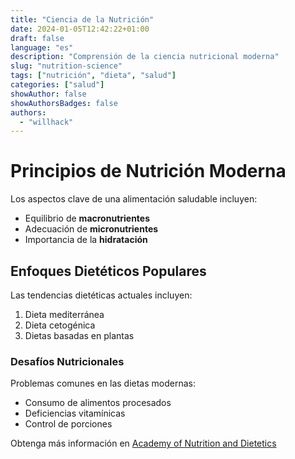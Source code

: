 ```yaml
---
title: "Ciencia de la Nutrición"
date: 2024-01-05T12:42:22+01:00
draft: false
language: "es"
description: "Comprensión de la ciencia nutricional moderna"
slug: "nutrition-science"
tags: ["nutrición", "dieta", "salud"]
categories: ["salud"]
showAuthor: false
showAuthorsBadges: false
authors:
  - "willhack"
---
```


# Principios de Nutrición Moderna

Los aspectos clave de una alimentación saludable incluyen:

- Equilibrio de **macronutrientes**
- Adecuación de **micronutrientes**
- Importancia de la **hidratación**

## Enfoques Dietéticos Populares

Las tendencias dietéticas actuales incluyen:
1. Dieta mediterránea
2. Dieta cetogénica
3. Dietas basadas en plantas

### Desafíos Nutricionales

Problemas comunes en las dietas modernas:
* Consumo de alimentos procesados
* Deficiencias vitamínicas
* Control de porciones

Obtenga más información en [Academy of Nutrition and Dietetics](https://www.eatright.org/)
